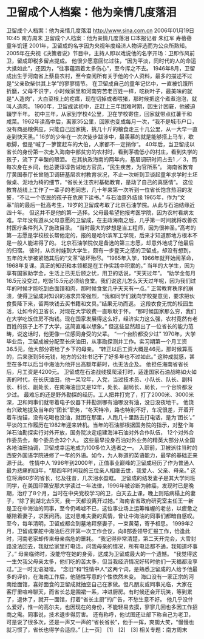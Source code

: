 # 卫留成个人档案：他为亲情几度落泪

卫留成个人档案：他为亲情几度落泪
http://www.sina.com.cn 2006年01月19日10:45 南方周末
卫留成个人档案：他为亲情几度落泪
□本报记者 朱红军 寿蓓蓓
童年饥馑
2001年，卫留成的名字因为央视年度经济人物评选而为公众所熟知。2005年在央视《决策者说》节目中，主持人即以戏说他的名字开场：卫即作风前卫，留成即税多留点提成。
他很少愿意回忆过往，“因为平淡，同时代的人的命运大抵如此”，还因为，“往事蕴涵着太多伤心”，至今挥之不去。
1946年8月，卫留成出生于河南省上蔡县农村，至今查阅所有关于他的个人资料，最多的描述不过是“父亲砍柴供其上学”的寥寥情节。
在卫留成自己的童年记忆中，一直被饥饿所折磨，父母不识字，小时候家里和河南穷苦老百姓一样，吃树叶子，最美味的就是“人造肉”，大白菜根上的疙瘩，现在切掉或者喂猪，那时候把这个煮煮泡泡，就叫人造肉。
1960年，卫留成读初中，正赶上三年困难时期，因生计困窘，他被迫辍学半年。
初中三年，从家到学校4公里，卫在学校寄住，回家就带点红薯干和
咸菜。1962年读高中后，离家35公里，回家也变成每月一次，“我不是城市户口，没有商品粮供应，只能自己回家挑，挑几十斤的粮食走三十几公里，从一大早一直走到快天黑。”
16岁的少年在一次次徒步跋涉中，最羡慕的就是能够搭上马车，歇歇脚，但是“喊了一箩筐赶车的大伯，人家都不一定捎你”。
40年后，当卫留成以省长的身份第一次走入海南中部贫穷的农村时，看到茅檐低小的村庄，看到失学的孩子，流下了辛酸的眼泪。
在其执政海南的两年内，基层调研时间占去1 ／ 3，而每次身在乡间，他总要谆谆告诫地方官员，“民生疾苦，为官所系”。
海南省教育厅黄国泰厅长曾随卫调研基层农村教育状况，不止一次听到卫谈起童年求学时土坯做桌、泥地为椅的细节，“省长关注农村基础教育，是动了自己的真感情”。
这位教育战线上工作了一辈子的老同志，几十年来第一次听到一位省长饱含热泪的发誓，“不让一个农民的孩子在危房下读书。”
与石油意外结缘
1965年，作为“文革”前的最后一批高考生，19岁的卫留成考取了北京石油学院。从此与石油结缘近四十年。
但这并不是他的第一选择。父母最希望他报考医学院，因为农村看病太难。早年没有遵从父母意愿的卫留成，在主政海南之后，几乎第一时间就将改善农村医疗条件列入了施政目录。
“当时最大的梦想是当工程师，因为很神圣。”高考的第一志愿是学校校长帮他定的，报的是哈尔滨军工学院，后来才知道那地方根本不是一般人能进得了的。
北京石油学院仅是备选的第三志愿，却意外地成了他最后的归宿。
彼时，从农村娃到大学生，颇有一步登天之感的卫留成，却没有想到，五年的大学被紧随其后的“文革”破坏殆尽。“1965年入学，1966年就开始闹革命，1968年复课。真正的知识和本领都是在工作实践中积累的。”
当年的大学生，因为享有国家助学金，生活上已无后顾之忧，用卫的话说，“天天过年”。
“助学金每月16.5元没变过，吃饭15.5元必须给食堂。我们说这儿怎么天天过年呢，因为我们过年的时候才能吃到白面馍和肉，那时候食堂几乎天天有一点。”
正常教育秩序的崩溃，使得卫留成对知识的渴求异常强烈，“我和同学们就向学校提意见，要求把伙食费降下来，留两块钱去买书籍和文具。”结果无功而返。
这段衣食无忧的校园生活，让如今的卫省长，对现在大学收费一直耿耿于怀。
“那时候国家那么穷，我们在大学吃饭住房不掏钱。现在国家发展得这么好，经济实力这么强，农村竟然有老百姓的孩子上不了大学，这简直难以想象。”
但这些显然超出了一位省长的能力范畴，说这话时，他更像一位感同身受的父辈。
“一个台阶都没少过”
1970年，大学毕业后，卫留成被分配至长庆油田，从事勘探测井工作。实习期第一个月工资36.5元，他大部分寄给了乡下的母亲。
“转正以后工资大概是46元，那时候算高的，后来涨到56元钱，地方的公社书记干了好多年也不过如此。”
这种成就感，甚至在多年以后当中海油为他开出高额年薪时，也无法企及。
他担任海南省省长后，月工资是4200元。
卫留成在石油战线摸爬滚打时，适逢国家石油战略如火如荼的时代，在长庆油田，他一呆12年，入党，当过技术员、小队长、队长、副科长、科长、副处长，在南海油田又是12年，处长、副局长、局长，一个台阶都没少过。
最难忘的还是野外勘探的经历。工人把井打完了，打了2000米、3000米深，卫和同事们就带着电子仪器下井勘测哪有油哪没有油，没日没夜地干。
他饶有兴致地提及当年的“团长”职务，“冬天特冷，路也特别不好，车况很差，开着开着车抛锚，没有吃喝也没油，就团在那里，人跑几十里路去打电话，是为‘团长’。”
平淡的工作履历在1982年迎来转机。当年的石油部根据国务院的指示，对整个海洋石油勘探实行对外开放，国务院决定组建海洋石油对外合作队伍， 12个对外合作委员会，每个委员会32个人。
这些最早投身石油对外业务的精英大部分从全国各地油田抽调，卫留成幸运地成为100多位入选者之一。
入职前，卫被派往当时的西安外国语学院进修了一年的外语。如今，为人称道的英语能力，最早的基础正来源于此。
性情中人
1996年到2000年，正值事业巅峰的卫留成经历了作为普通人最为悲痛的四年，“那四年时间我的三位亲人相继去世，我爱人、父亲、母亲。”
这位将满60岁的省长，忆及往昔，几次泪水盈眶。
卫留成的结发妻子是其大学同班同学，在美国印第安那大学读过一年法律，1996年被诊断为肺癌，发现时已是晚期，治疗了8个月，当时在中央党校学习的卫，白天去上课，晚上则陪病榻上的妻子，“除了到湖北去5天，我一天都没离开过她。”
海南省省政府研究室主任王一新是卫在中海油的同事，至今仍唏嘘不已，这位事业场上运筹帷幄的老总，以疲惫之躯陪着妻子，求医问药。这对患难夫妻的真情，曾让中海油的同事们都暗自感叹。
至今，每年清明，卫留成都会到墓地拜祭妻子，一束黄菊，寄予相思。
1999年2月，卫留成掌舵中海油后召开第一次工作会议，向8部委领导汇报工作，恰逢此时，河南老家却传来母亲病危的噩耗。
“我记得非常清楚，第二天开完会，大雪封路没法回去，我就给家里打电话，问我母亲的情况，所有电话都不通，我知道坏事了。”
母亲临终时，没能守在她的身旁，这成为卫留成最大的一个遗憾。
“我觉得这一生欠我父母亲太多，他们吃的苦太多，但当我经济情况好转时他们一天福都没享过。”卫一时无语凝噎。
“念旧”和“性情中人”这两个词，是熟悉卫留成的人给予他最多的评价，在海南工作后，他随性写意的个性依然未变。
海口没有一家正宗的河南烩面馆，喜好面食的卫留成就抽空自己在家做。但凡朋友或同事光临，大家在
客厅里喧哗聊天，而省长总是围裙一系，冲进厨房。有时候还会开玩笑，等到累了，退休了，就开一面馆，打着“省长主厨”的广告，不愁生意不好。
他几乎没什么爱好，惟一的高尔夫，也因现在的身份，不能轻易去摸，寥寥几回也多因工作招商之需。同事说，技术退步得厉害。
还有称呼，他试图还让部下称自己为老卫，可是说了很多次，还是一声又一声的“省长省长”，他手一挥，爽朗大笑，“慢慢也就习惯了，省长也得学会适应。”
[上一页]　[1]　[2]　[3]
相关专题：南方周末 

